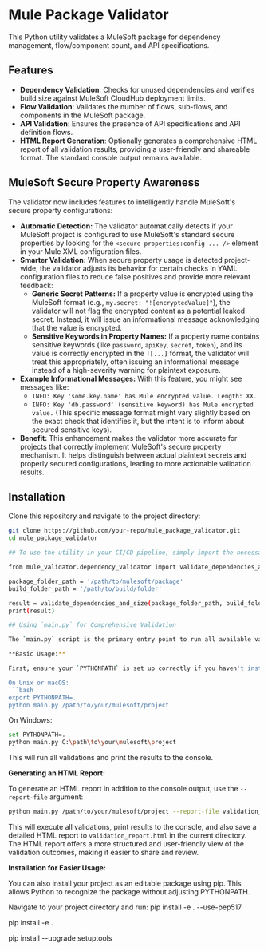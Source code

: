# Mule Package Validator

This Python utility validates a MuleSoft package for dependency management, flow/component count, and API specifications.

## Features

- **Dependency Validation**: Checks for unused dependencies and verifies build size against MuleSoft CloudHub deployment limits.
- **Flow Validation**: Validates the number of flows, sub-flows, and components in the MuleSoft package.
- **API Validation**: Ensures the presence of API specifications and API definition flows.
- **HTML Report Generation**: Optionally generates a comprehensive HTML report of all validation results, providing a user-friendly and shareable format. The standard console output remains available.

## MuleSoft Secure Property Awareness

The validator now includes features to intelligently handle MuleSoft's secure property configurations:

-   **Automatic Detection:** The validator automatically detects if your MuleSoft project is configured to use MuleSoft's standard secure properties by looking for the `<secure-properties:config ... />` element in your Mule XML configuration files.
-   **Smarter Validation:** When secure property usage is detected project-wide, the validator adjusts its behavior for certain checks in YAML configuration files to reduce false positives and provide more relevant feedback:
    -   **Generic Secret Patterns:** If a property value is encrypted using the MuleSoft format (e.g., `my.secret: "![encryptedValue]"`), the validator will not flag the encrypted content as a potential leaked secret. Instead, it will issue an informational message acknowledging that the value is encrypted.
    -   **Sensitive Keywords in Property Names:** If a property name contains sensitive keywords (like `password`, `apiKey`, `secret`, `token`), and its value is correctly encrypted in the `![...]` format, the validator will treat this appropriately, often issuing an informational message instead of a high-severity warning for plaintext exposure.
-   **Example Informational Messages:** With this feature, you might see messages like:
    -   `INFO: Key 'some.key.name' has Mule encrypted value. Length: XX.`
    -   `INFO: Key 'db.password' (sensitive keyword) has Mule encrypted value.` (This specific message format might vary slightly based on the exact check that identifies it, but the intent is to inform about secured sensitive keys).
-   **Benefit:** This enhancement makes the validator more accurate for projects that correctly implement MuleSoft's secure property mechanism. It helps distinguish between actual plaintext secrets and properly secured configurations, leading to more actionable validation results.

## Installation

Clone this repository and navigate to the project directory:

```bash
git clone https://github.com/your-repo/mule_package_validator.git
cd mule_package_validator

## To use the utility in your CI/CD pipeline, simply import the necessary module and call the function

from mule_validator.dependency_validator import validate_dependencies_and_size

package_folder_path = '/path/to/mulesoft/package'
build_folder_path = '/path/to/build/folder'

result = validate_dependencies_and_size(package_folder_path, build_folder_path)
print(result)

## Using `main.py` for Comprehensive Validation

The `main.py` script is the primary entry point to run all available validations on your MuleSoft package.

**Basic Usage:**

First, ensure your `PYTHONPATH` is set up correctly if you haven't installed the package:

On Unix or macOS:
```bash
export PYTHONPATH=.
python main.py /path/to/your/mulesoft/project
```

On Windows:
```bash
set PYTHONPATH=.
python main.py C:\path\to\your\mulesoft\project
```

This will run all validations and print the results to the console.

**Generating an HTML Report:**

To generate an HTML report in addition to the console output, use the `--report-file` argument:

```bash
python main.py /path/to/your/mulesoft/project --report-file validation_report.html
```
This will execute all validations, print results to the console, and also save a detailed HTML report to `validation_report.html` in the current directory. The HTML report offers a more structured and user-friendly view of the validation outcomes, making it easier to share and review.

**Installation for Easier Usage:**

You can also install your project as an editable package using pip. This allows Python to recognize the package without adjusting PYTHONPATH.

Navigate to your project directory and run:
pip install -e . --use-pep517

pip install -e .

pip install --upgrade setuptools
